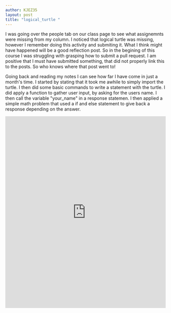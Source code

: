 ```yaml
---
author: KJEZ35
layout: post
title: "logical_turtle "
---
```


I was going over the people tab on our class page to see what assignemnts were missing from my column. I noticed that logical turtle was
missing, however I remember doing this activity and submiting it. What I think might have happened will be a good reflection post. So in the begining 
of this course I was struggling with grasping how to submit a pull request. I am positive that I must have submitted something, that did 
not properly link this to the posts. So who knows where that post went to! 

  Going back and reading my notes I can see how far I have come in just a month's time. I started by stating that 
  it took me awhile to simply import the turtle. I then did some basic commands to write a statement with the turtle. 
  I did apply a function to gather user input, by asking for the users name. I then call the variable "your_name" 
  in a response statemen. I then applied a simple math problem that used a if and else statement to give back a response 
  depending on the answer. 
  
  <iframe src="https://trinket.io/embed/python/5a0a4b15ca" width="100%" height="600" frameborder="0" marginwidth="0" marginheight="0" allowfullscreen></iframe>
  
